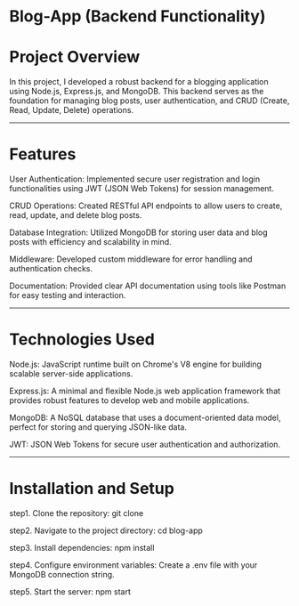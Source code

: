 # Blog-App (Backend Functionality)

# Project Overview
In this project, I developed a robust backend for a blogging application using Node.js, Express.js, and MongoDB. This backend serves as the foundation for managing blog posts, user authentication, and CRUD (Create, Read, Update, Delete) operations.

------------------------------------------------------------------------------------------------------------------------------------------------------
# Features

User Authentication: Implemented secure user registration and login functionalities using JWT (JSON Web Tokens) for session management.

CRUD Operations: Created RESTful API endpoints to allow users to create, read, update, and delete blog posts.

Database Integration: Utilized MongoDB for storing user data and blog posts with efficiency and scalability in mind.

Middleware: Developed custom middleware for error handling and authentication checks.

Documentation: Provided clear API documentation using tools like Postman for easy testing and interaction.

-------------------------------------------------------------------------------------------------------------------------------------------------------
# Technologies Used

Node.js: JavaScript runtime built on Chrome's V8 engine for building scalable server-side applications.

Express.js: A minimal and flexible Node.js web application framework that provides robust features to develop web and mobile applications.

MongoDB: A NoSQL database that uses a document-oriented data model, perfect for storing and querying JSON-like data.

JWT: JSON Web Tokens for secure user authentication and authorization.

-------------------------------------------------------------------------------------------------------------------------------------------------------
# Installation and Setup

step1. Clone the repository: git clone <repository-url>

step2. Navigate to the project directory: cd blog-app

step3. Install dependencies: npm install

step4. Configure environment variables: Create a .env file with your MongoDB connection string.

step5. Start the server: npm start
